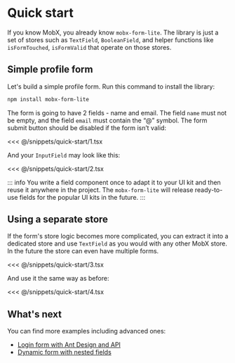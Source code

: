 # Quick start

If you know MobX, you already know `mobx-form-lite`. The library is just a set of stores such as `TextField`, `BooleanField`, and helper functions like `isFormTouched`, `isFormValid` that operate on those stores.

## Simple profile form

Let's build a simple profile form. Run this command to install the library:

```bash
npm install mobx-form-lite
```

The form is going to have 2 fields - name and email. The field `name` must not be empty, and the field `email` must contain the “@” symbol. The form submit button should be disabled if the form isn’t valid:

<<< @/snippets/quick-start/1.tsx

And your `InputField` may look like this:

<<< @/snippets/quick-start/2.tsx

::: info
You write a field component once to adapt it to your UI kit and then reuse it anywhere in the project. The `mobx-form-lite` will release ready-to-use fields for the popular UI kits in the future.
:::

## Using a separate store

If the form's store logic becomes more complicated, you can extract it into a dedicated store and use `TextField` as you would with any other MobX store. In the future the store can even have multiple forms.

<<< @/snippets/quick-start/3.tsx

And use it the same way as before:

<<< @/snippets/quick-start/4.tsx

## What's next

You can find more examples including advanced ones:
- [Login form with Ant Design and API](/example-antd-api)
- [Dynamic form with nested fields](/example-nested-dynamic-form)
